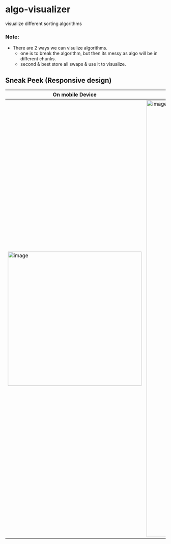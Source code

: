 # algo-visualizer

visualize different sorting algorithms

### Note:

- There are 2 ways we can visulize algorithms.
  - one is to break the algorithm, but then its messy as algo will be in different chunks.
  - second & best store all swaps & use it to visualize.

## Sneak Peek (Responsive design)
| On mobile Device | On Desktop Device|
| ---------------- | ---------------- |
| <img width="420" alt="image" src="https://github.com/satyajitnayk/algo-visualizer/assets/32722867/146ac75a-dbc5-4088-8cf1-cba86fa00ad6"> |<img width="1369" alt="image" src="https://github.com/satyajitnayk/algo-visualizer/assets/32722867/5c61fcd3-d445-4be9-aef4-acdc7f9be8d6"> |


